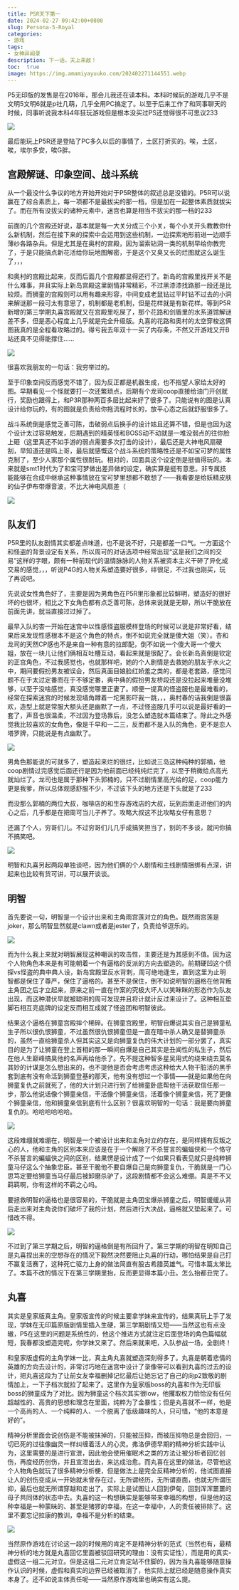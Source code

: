 ```yaml
---
title: P5R天下第一
date: 2024-02-27 09:42:00+0800
slug: Persona-5-Royal
categories:
- 游戏
tags:
- 女神异闻录
description: 下一话，天上来敌！
toc:  true
image: https://img.amamiyayuuko.com/202402271144551.webp
---
```


P5无印版的发售是在2016年，那会儿我还在读本科。本科时候玩的游戏几乎不是文明5文明6就是p社几萌，几乎全用PC搞定了。以至于后来工作了和同事聊天的时候，同事听说我本科4年狂玩游戏但是根本没买过PS还觉得很不可思议233

![](https://img.amamiyayuuko.com/202402271519458.jpg)

最后能玩上P5R还是登陆了PC多久以后的事情了，土区打折买的。唉，土区，唉，埃尔多安，唉G胖。

## 宫殿解谜、印象空间、战斗系统

从一个最没什么争议的地方开始开始对于P5R整体的叙述总是没错的。P5R可以说赢在了综合素质上，每一项都不是最拔尖的那一档，但是加在一起整体素质就拔尖了。而在所有没拔尖的诸种元素中，迷宫也算是相当不拔尖的那一档的233

前面的几个宫殿还好说，基本就是每一大关分成三个小关，每个小关开头教教你什么新机制，然后在接下来的探索中会运用到这些机制，一边探索地形前进一边顺手薄纱各路杂兵。但是尤其是在奥村的宫殿，因为溜索钻洞一类的机制早给你教完了，于是只能搞点新花活给你玩地图解密，于是这个又臭又长的烂图就这么诞生了，，，

和奥村的宫殿比起来，反而后面几个宫殿都显得还行了。新岛的宫殿里找开关不是什么难事，并且实际上新岛宫殿这里剧情非常精彩，不过黑漆漆找路那一段还是比较烦。而狮童的宫殿则可以用有趣来形容，中间变成老鼠钻过平时钻不过去的小洞来解谜那一段可太有意思了，机制都是老机制，但是花样就是有新花样。等到P5R新增的第三学期丸喜宫殿就又在宫殿里吃屎了，那个花路和剑盾里的水系道馆解谜差不多，但是恶心程度上几乎就是完全升级版。丸喜的花路和奥村的太空穿梭这俩图我真的是全程看攻略过的。得亏我去年双十一买了内存条，不然又开游戏又开B站还真不见得能撑住……

![](https://img.amamiyayuuko.com/202402271147749.webp)

很喜欢我朋友的一句话：我穷举过的。

至于印象空间反而感觉不错了，因为反正都是机器生成，也不指望人家给太好的图。早期看见一个怪就要打一次还繁琐点，后期有个龙司coop直接给油门开创就行，奖励也跟得上，和P3R那种两百多层比起来好了很多了。只能说有的图是认真设计给你玩的，有的图就是负责给你拖流程时长的，放平心态之后就舒服很多了。

战斗系统倒是感觉乏善可陈，击破弱点后换手的设计姑且还算不错，但是也因为这个设计太过容易触发，后期遇到的精英怪和BOSS动不动就是一堆没弱点的往你脸上砸（这里真还不如手游的弱点需要多次打击的设计），最后还是大神电风扇硬刮，早知道还是鸣上哥，最后就感慨这个战斗系统的策略性还是不如宝可梦的属性克制了，至少人家那个属性很耐玩。相对的，凹面具这个设定倒是挺值得玩的。本来就是smt1时代为了和宝可梦做出差异做的设定，确实算是挺有意思。非专属技能能够在合成中继承这种事情放在宝可梦里想都不敢想了——我看要是给妖精皮肤的仙子伊布带爆音波，不比大神电风扇差（

![](https://img.amamiyayuuko.com/202402271329179.jpg)

## 队友们

P5R里的队友剧情其实都差点味道，也不是说不好，只是都差一口气。一方面这个和怪盗的背景设定有关系，所以周可的对话选项中经常出现“这是我们之间的交易”这样的字眼，颇有一种前现代的温情脉脉的人物关系被资本主义干碎了异化成交易的感觉，，，听说P4G的人物关系塑造要好很多，绊很足，不过我也刚买，玩了再说吧。

先说说女性角色好了，主要是因为男角色在P5R里形象都比较鲜明，塑造好的很好坏的也很坏，相比之下女角色都有点乏善可陈，总体来说就是无聊，所以干脆放在前面先讲，就当直接过过掉了。

最早入队的杏一开始在迷宫中以性感怪盗服模样登场的时候可以说是非常好看，结果后来发现性感根本不是这个角色的特点，倒不如说完全就是傻大姐（笑）。杏和龙司的天然CP感也不是来自一种有意的拉郎配，倒不如说一个傻大哥一个傻大姐，放在一块儿让他们俩相互吐槽互动，看起来就是很配了。会长新岛真倒是钦定的正宫角色，不过我感觉也，也就那样吧，她的个人剧情是去救她的朋友于水火之中，期间要假扮男友被误会，然后真面目娘脸红娇羞之类的，都是老套路，感觉问题不在于太过定番而在于不够定番，典中典的假扮男友桥段还是没拉起来堆量没堆够，以至于没啥感觉，真没感觉哪里正妻了。顺便一提真的怪盗服也是最难看的，经常在探索迷宫的时候发现墙角蹲着一坨黑影吓我一跳，，，奥村春的话我倒是很喜欢，造型上就是常服大额头还是幽默了一点，不过怪盗服几乎可以说是最好看的一套了，声音也很温柔，不过因为登场靠后，没怎么塑造就本篇结束了。除此之外感觉我比较喜欢的女角色，像是千早和一二三，反而都不是入队的角色，更不是恋人塔罗牌，只能说是有点幽默了。

![](https://img.amamiyayuuko.com/202402271532696.jpg)

男角色那能说的可就多了，塑造起来烂的很烂，比如说三岛这种纯种的郭楠，他coop剧情过完感觉后面还行是因为他前面已经纯纯烂完了，以至于稍微给点高光就灿烂了。龙司也是属于那种下头郭楠的，只不过剧情里高光给的足，coop能力更是我爹，所以总体观感舒服不少，不过该下头的地方还是下头就是了233

而没那么郭楠的两位大叔，咖啡店的和生存游戏店的大叔，玩到后面走进他们的内心之后，几乎都是在把周可当儿子养了。攻略大叔这不比攻略女仔有意思？

还漏了个人，穷哥们儿。不过穷哥们儿几乎成搞笑担当了，别的不多谈，就问你搞不搞笑吧。

![](https://img.amamiyayuuko.com/202402271411299.jpg)

明智和丸喜另起两段单独谈吧，因为他们俩的个人剧情和主线剧情捆绑有点深，讲起来也比较有货可讲，可以展开谈谈。

## 明智

首先要说一句，明智是一个设计出来和主角雨宫莲对立的角色。既然雨宫莲是joker，那么明智显然就是clawn或者是jester了，负责给爷逗乐的。

![](https://img.amamiyayuuko.com/202402271416379.png)

而为什么我上来就对明智展现这种嘲讽的攻击性，主要还是为其感到不值。因为这个人物角色本来是有可能朝着一个有逼格的反派的方向去塑造的。前期硬凹这个侦探vs怪盗的典中典人设，新岛宫殿里反水背刺，周可绝地逢生，直到这里为止明智都是保住了尊严，保住了逼格的。甚至不是保住，倒不如说明智的逼格在他背叛主角团之后才立起来，原来之前一直在作案的究极大坏人以笑眯眯的形态作为队友出现，而这种潜伏早就被聪明的周可发现并且将计就计反过来设计了。这种相互垫脚石相互亮底牌的设定反而相互成就了怪盗团和明智彼此。

结果这个逼格在狮童宫殿摔个稀碎。在狮童宫殿里，明智自爆说其实自己是狮童私生子所以很仇恨狮童，不过虽然很仇恨狮童但是一直在暗中杀人确又是替狮童杀的，虽然一直给狮童杀人但其实这又是向狮童复仇的伟大计划的一部分罢了，真实目的是为了让狮童在登上首相的那一瞬间自爆是自己其实是丑闻性的私生子，然后在他人生巅峰搞臭他的名声再给他杀了。先不提这种智多星吴用式的绕来绕去莫名其妙的计谋是怎么想出来的，也不提他是否会考虑考虑这种给大人物干脏活的黑手套到底有没有命活到狮童登基的那天，他有没有想过一个事情——就是如果他在向狮童复仇之前就死了，他的大计划只进行到了给狮童卧底帮他干活获取信任那一步，那么他说话像个狮童亲信，干活像个狮童亲信，活着像个狮童亲信，死了更像个狮童亲信，他和狮童亲信到底有什么区别？很喜欢明智的一句话：我是要向狮童复仇的。哈哈哈哈哈哈。

![](https://img.amamiyayuuko.com/202402271532303.jpg)

这段难绷就难绷在，明智是一个被设计出来和主角对立的存在，是同样拥有反叛之心的人，他和主角的区别本来应该是在于一个解除了不杀誓言的蝙蝠侠和一个恪守不杀誓言的蝙蝠侠之间的区别，结果愣是设计成了一个如果只看表见就只是纯粹狮童马仔这么个抽象忠臣。甚至干脆他不要自爆自己是向狮童复仇，干脆就是一门心思笃定要给狮童当马仔最后被卸磨杀驴了，这段剧情都不会这么难绷。真是不不又羁羁啊，你有这样的不羁之心吗。

要拯救明智的逼格也是很容易的，干脆就是主角团宝爆杀狮童之后，明智缓缓从背后走出来对主角说你们破坏了我的计划，然后进行大决战，逼格就又垫起来了。可惜改不得。

![](https://img.amamiyayuuko.com/202402271531996.jpg)

不过到了第三学期之后，明智的逼格倒是有所回升了。第三学期的明智在明知自己是丸喜捏出来的空想存在的情况下毅然决然要阻止丸喜的行动，哪怕结果是自己打不赢复活赛了，这种死亡驱力上身的做法简直有股古希腊英雄气。可惜本篇太笨比了。本篇不改的情况下在第三学期里抬，反而更显得本篇小丑。怎么抬都丑完了。

## 丸喜

其实是皇家版真主角。皇家版宣传的时候主要拿学妹来宣传的，结果真玩上手了发现，学妹在无印篇原版剧情里插入生硬，第三学期剧情又短——当然这也有点没辙，P5在这里的问题是系统性的，他这个推进方式就注定后面登场的角色篇幅就短，我春都没塑造完呢，你学妹又来了。然后来就来吧，入队参战一场，全剧终！

和皇家版虚假的主角学妹一比，真主角丸喜就塑造深刻得多了。丸喜是朝着悲情的英雄的方向去设计的，非常讨巧地在迷宫中设计了录像带可以看到丸喜的过去的设计，把丸喜这段为了让前女友幸福删掉记忆最后让她忘记了自己的向p2致敬的剧情加上，一下子档次就拉了起来了。这里作为皇家版boss的丸喜和作为无印版boss的狮童成为了对比。因为狮童这个档次其实很low，他攫取权力恰恰没有任何超越性的、高贵的思想和理念在里面，纯粹为了金暴性；但是丸喜就不一样，他是一个高尚的人、一个纯粹的人、一个脱离了低级趣味的人，只可惜，“他的本意是好的”。

精神分析里面会说创伤是不能被抹掉的，只能被压抑，而被压抑物总是会回归，一切已死的过往像幽灵一样纠缠着活人的心灵。弗洛伊德早期的精神分析实践中认为，这里需要的是进行宣泄，因此他会使用催眠术之类的方法让被分析者回忆创伤，再度经历创伤，并且宣泄出去，来达成治愈。而丸喜在这里的做法，尽管他这个人物角色就玩了很多精神分析梗，但是做法上是完全反精神分析的，他试图直接让人的创伤变成从一开始就未曾存在过，无所谓经历，无所谓直面，也就无所谓压抑，最后也就无所谓穿越和走出了。实际上是试图让人回到伊甸，回到浑浑噩噩的母子共同体的状态中去。丸喜的这一构想确实是能够带来幸福的构想，但是他的这种幸福是一种蒙昧的、甚至是猪猡的幸福，在这一幸福中，人的责任被排除了。这里不要忘记拉康的教训，幸福不是分析的结束。

![](https://img.amamiyayuuko.com/202402271552271.jpg)

当然原作游戏在讨论这一段的时候用的肯定不是精神分析的范式（当然也有，最精神分析的地方就是丸喜回忆里面被驳回研究的理由：没有实证性），而是用的真实-虚假这一组二元对立。但是这组二元对立肯定站不住脚的，因为当丸喜能够随意操作认识的时候，虚假和真实的边界已经被取消了，他实际上就已经是随意操作真实本身了。还不如说主体责任呢——当然原作游戏里也确实有这么提。